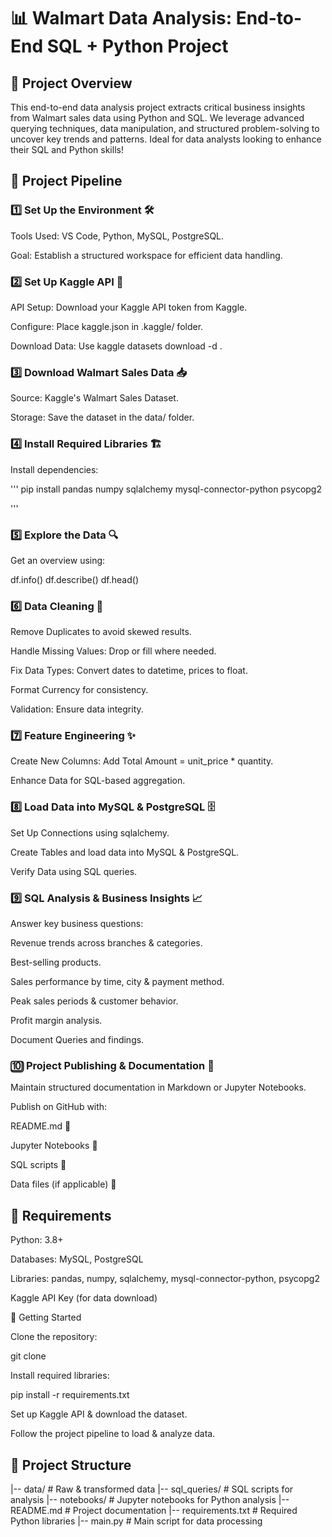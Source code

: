 # 📊 Walmart Data Analysis: End-to-End SQL + Python Project

## 🚀 Project Overview

This end-to-end data analysis project extracts critical business insights from Walmart sales data using Python and SQL. We leverage advanced querying techniques, data manipulation, and structured problem-solving to uncover key trends and patterns. Ideal for data analysts looking to enhance their SQL and Python skills!

## 🔄 Project Pipeline

### 1️⃣ Set Up the Environment 🛠️

Tools Used: VS Code, Python, MySQL, PostgreSQL.

Goal: Establish a structured workspace for efficient data handling.

### 2️⃣ Set Up Kaggle API 🔑

API Setup: Download your Kaggle API token from Kaggle.

Configure: Place kaggle.json in .kaggle/ folder.

Download Data: Use kaggle datasets download -d <dataset-path>.

### 3️⃣ Download Walmart Sales Data 📥

Source: Kaggle's Walmart Sales Dataset.

Storage: Save the dataset in the data/ folder.

### 4️⃣ Install Required Libraries 🏗️

Install dependencies:

''' 
pip install pandas numpy sqlalchemy mysql-connector-python psycopg2 

'''

### 5️⃣ Explore the Data 🔍

Get an overview using:

df.info()
df.describe()
df.head()

### 6️⃣ Data Cleaning 🧹

Remove Duplicates to avoid skewed results.

Handle Missing Values: Drop or fill where needed.

Fix Data Types: Convert dates to datetime, prices to float.

Format Currency for consistency.

Validation: Ensure data integrity.

### 7️⃣ Feature Engineering ✨

Create New Columns: Add Total Amount = unit_price * quantity.

Enhance Data for SQL-based aggregation.

### 8️⃣ Load Data into MySQL & PostgreSQL 🗄️

Set Up Connections using sqlalchemy.

Create Tables and load data into MySQL & PostgreSQL.

Verify Data using SQL queries.

### 9️⃣ SQL Analysis & Business Insights 📈

Answer key business questions:

Revenue trends across branches & categories.

Best-selling products.

Sales performance by time, city & payment method.

Peak sales periods & customer behavior.

Profit margin analysis.

Document Queries and findings.

### 🔟 Project Publishing & Documentation 📄

Maintain structured documentation in Markdown or Jupyter Notebooks.

Publish on GitHub with:

README.md 📘

Jupyter Notebooks 📓

SQL scripts 📜

Data files (if applicable) 📂

## 📌 Requirements

Python: 3.8+

Databases: MySQL, PostgreSQL

Libraries: pandas, numpy, sqlalchemy, mysql-connector-python, psycopg2

Kaggle API Key (for data download)

🏁 Getting Started

Clone the repository:

git clone <repo-url>


Install required libraries:

pip install -r requirements.txt

Set up Kaggle API & download the dataset.

Follow the project pipeline to load & analyze data.

## 📂 Project Structure
|-- data/                     # Raw & transformed data
|-- sql_queries/              # SQL scripts for analysis
|-- notebooks/                # Jupyter notebooks for Python analysis
|-- README.md                 # Project documentation
|-- requirements.txt          # Required Python libraries
|-- main.py                   # Main script for data processing



